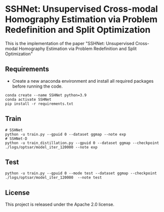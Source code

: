 # SSHNet: Unsupervised Cross-modal Homography Estimation via Problem Redefinition and Split Optimization

This is the implementation of the paper "SSHNet: Unsupervised Cross-modal Homography Estimation via Problem Redefinition and Split Optimization"

## Requirements

- Create a new anaconda environment and install all required packages before running the code.

```
conda create --name SSHNet python=3.9
conda activate SSHNet
pip install -r requirements.txt
```

## Train

```
# SSHNet
python -u train.py --gpuid 0 --dataset ggmap --note exp
# SSHNet-D
python -u train_distillation.py --gpuid 0 --dataset ggmap --checkpoint ./logs/optsar/model_iter_120000 --note exp
```

## Test

```
python -u train.py --gpuid 0 --mode test --dataset ggmap --checkpoint ./logs/optsar/model_iter_120000  --note test
```

## License

This project is released under the Apache 2.0 license.
